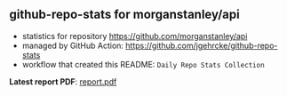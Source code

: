 ## github-repo-stats for morganstanley/api

- statistics for repository https://github.com/morganstanley/api
- managed by GitHub Action: https://github.com/jgehrcke/github-repo-stats
- workflow that created this README: `Daily Repo Stats Collection`

**Latest report PDF**: [report.pdf](https://github.com/morganstanley/.github/raw/github-repo-stats/morganstanley/api/latest-report/report.pdf)

